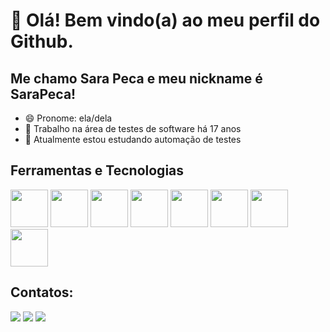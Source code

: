# 👋 Olá! Bem vindo(a) ao meu perfil do Github.
## Me chamo Sara Peca e meu nickname é SaraPeca!

- 😄 Pronome: ela/dela
- 🔭 Trabalho na área de testes de software há 17 anos
- 🌱 Atualmente estou estudando automação de testes

## Ferramentas e Tecnologias
<img src="https://cdn.jsdelivr.net/gh/devicons/devicon@latest/icons/cypressio/cypressio-original-wordmark.svg" width="60" height="60" />  <img src="https://cdn.jsdelivr.net/gh/devicons/devicon@latest/icons/javascript/javascript-original.svg" width="60" height="60"/> 
<img src="https://cdn.jsdelivr.net/gh/devicons/devicon@latest/icons/npm/npm-original-wordmark.svg" width="60" height="60"/>  <img src="https://cdn.jsdelivr.net/gh/devicons/devicon@latest/icons/vscode/vscode-original-wordmark.svg" width="60" height="60"/> 
<img src="https://cdn.jsdelivr.net/gh/devicons/devicon@latest/icons/java/java-original-wordmark.svg" width="60" height="60" />  <img src="https://cdn.jsdelivr.net/gh/devicons/devicon@latest/icons/jira/jira-original-wordmark.svg" width="60" height="60"/>  <img src="https://cdn.jsdelivr.net/gh/devicons/devicon@latest/icons/sqldeveloper/sqldeveloper-original.svg" width="60" height="60"/>  <img src="https://cdn.jsdelivr.net/gh/devicons/devicon@latest/icons/postman/postman-original.svg" width="60" height="60"/>
           
          
## Contatos:

<div>
<a href="https://instagram.com/sarapeca" target="_blank"><img loading="lazy" src="https://img.shields.io/badge/-Instagram-%23E4405F?style=for-the-badge&logo=instagram&logoColor=white" target="_blank"></a>
<a href = "mailto:sara.sistemas@gmail.com"><img loading="lazy" src="https://img.shields.io/badge/Gmail-D14836?style=for-the-badge&logo=gmail&logoColor=white" target="_blank"></a>
<a href="https://www.linkedin.com/in/sarapeca/" target="_blank"><img loading="lazy" src="https://img.shields.io/badge/-LinkedIn-%230077B5?style=for-the-badge&logo=linkedin&logoColor=white" target="_blank"></a>   
</div>
          

                    
          

          

